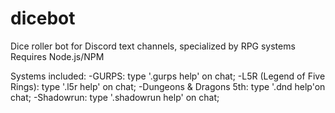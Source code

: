 # dicebot
Dice roller bot for Discord text channels, specialized by RPG systems
Requires Node.js/NPM

Systems included:
-GURPS: type '.gurps help' on chat;
-L5R (Legend of Five Rings): type '.l5r help' on chat;
-Dungeons & Dragons 5th: type '.dnd help'on chat;
-Shadowrun: type '.shadowrun help' on chat;
